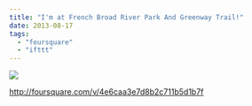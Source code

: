```yaml
---
title: "I'm at French Broad River Park And Greenway Trail!"
date: 2013-08-17
tags: 
  - "foursquare"
  - "ifttt"
---
```


![](images/staticmap?center=35.56943913,-82.564931&zoom=16&size=710x440&maptype=roadmap&sensor=false&markers=color:red%7C35.56943913,-82.564931)  
  
http://foursquare.com/v/4e6caa3e7d8b2c711b5d1b7f
